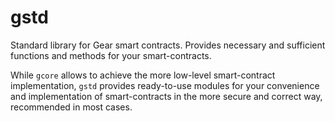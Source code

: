 # gstd

Standard library for Gear smart contracts. Provides necessary and sufficient functions and methods for your smart-contracts.

While `gcore` allows to achieve the more low-level smart-contract implementation, `gstd` provides ready-to-use modules for your convenience and implementation of smart-contracts in the more secure and correct way, recommended in most cases. 
